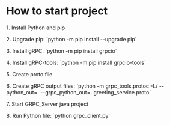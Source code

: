 <h1>How to start project</h1>

<p>1. Install Python and pip</p>
<p>2. Upgrade pip: `python -m pip install --upgrade pip`</p>
<p>3. Install gRPC: `python -m pip install grpcio`</p>
<p>4. Install gRPC-tools: `python -m pip install grpcio-tools`</p>
<p>5. Create proto file</p>
<p>6. Create gRPC output files: `python -m grpc_tools.protoc -I./ --python_out=. --grpc_python_out=. greeting_service.proto`</p>
<p>7. Start GRPC_Server java project</p>
<p>8. Run Python file: `python grpc_client.py`</p>